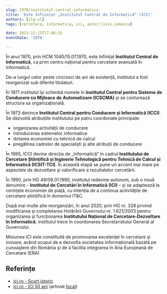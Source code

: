 ```yaml
---
slug: 1970/institutul-central-informatica
title: 'Este înființat „Institutul Central de Informatică” (ICI)'
authors: [ilg-ul]
tags: [cercetare, informatica, ici, autor:liviu.ionescu]

date: 2023-12-13T17:48:15
eventDate: '1970'

---
```


În anul 1970, prin HCM 1040/15.07.1970, este înființat
**Institutul Central de Informatică**, ca
prim centru național pentru cercetare avansată în informatică.

<!-- truncate -->

De-a lungul celor peste cincizeci de ani de existență,
institutul a fost reorganizat sub diferite titulaturi.

În 1971 institutul își schimbă numele în **Institutul Central pentru
Sisteme de Conducere cu Mijloace de Automatizare (ICSCMA)** și se conturează
structura sa organizațională.

În 1973 devince **Institutul Central pentru Conducere și Informatică (ICCI)**.
Se dezvoltă atribuțiile institutului pe patru coordonate principale:

- organizarea activității de conducere
- introducerea sistemelor informatice
- dotarea economiei cu tehnică de calcul
- pregătirea cadrelor de specialiști și alte atribuții de conducere

În 1985, ICCI devine direcția de „Informatică” în cadrul
**Institutului de Cercetare Științifică și Inginerie Tehnologică pentru
Tehnică de Calcul și Informatică (ICSIT-TCI)**. În această etapă se
pune un accent mai mare pe aspectele de dezvoltare și valorificare a rezultatelor cercetării.

În 1990, prin HG 49/08.01.1990,
institutul redevine autonom, sub o nouă denumire - **Institutul
de Cercetări în Informatică (ICI)** - și se adaptează la cerințele economiei de piață, cu intenția de a continua activitățile de cercetare științifică în domeniul IT&C.

După mai multe alte reorganizări,
în anul 2020, prin HG nr. 328 privind modificarea și completarea Hotărârii
Guvernului nr. 1.621/2003 pentru organizarea și funcționarea **Institutului Național de
Cercetare-Dezvoltare în Informatică**, institutul trece în coordonarea Secretariatului
General al Guvernului.

Misiunea ICI este constituită de promovarea excelenţei în cercetare şi inovare, având
scopul de a dezvolta societatea informațională bazată pe cunoaştere din România şi
de a facilita integrarea în Aria Europeană de Cercetare (ERA)

## Referințe

- [ici.ro - Scurt istoric](https://www.ici.ro/ro/istoric/)
- [ici.ro - ICI 50 ani](https://www.ici.ro/documents/24/ICI_Bucuresti-50_ani_tdHL8av.pdf) (arhivat [local](https://cronica-it.github.io/arhiva/))

